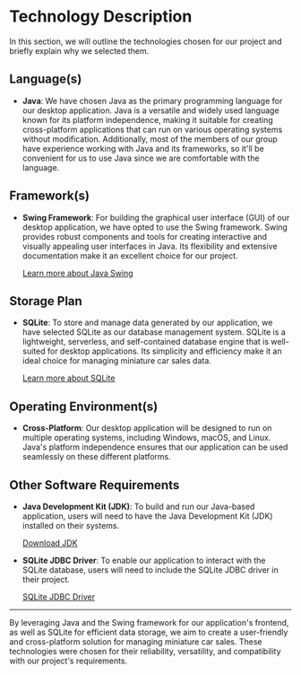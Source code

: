 # Technology Description

In this section, we will outline the technologies chosen for our project and briefly explain why we selected them.

## Language(s)

- **Java**: We have chosen Java as the primary programming language for our desktop application. Java is a versatile and widely used language known for its platform independence, making it suitable for creating cross-platform applications that can run on various operating systems without modification. Additionally, most of the members of our group have experience working with Java and its frameworks, so it'll be convenient for us to use Java since we are comfortable with the language.

## Framework(s)

- **Swing Framework**: For building the graphical user interface (GUI) of our desktop application, we have opted to use the Swing framework. Swing provides robust components and tools for creating interactive and visually appealing user interfaces in Java. Its flexibility and extensive documentation make it an excellent choice for our project.

  [Learn more about Java Swing](https://docs.oracle.com/javase/tutorial/uiswing/)

## Storage Plan

- **SQLite**: To store and manage data generated by our application, we have selected SQLite as our database management system. SQLite is a lightweight, serverless, and self-contained database engine that is well-suited for desktop applications. Its simplicity and efficiency make it an ideal choice for managing miniature car sales data.

  [Learn more about SQLite](https://www.sqlite.org/index.html)

## Operating Environment(s)

- **Cross-Platform**: Our desktop application will be designed to run on multiple operating systems, including Windows, macOS, and Linux. Java's platform independence ensures that our application can be used seamlessly on these different platforms.

## Other Software Requirements

- **Java Development Kit (JDK)**: To build and run our Java-based application, users will need to have the Java Development Kit (JDK) installed on their systems.

  [Download JDK](https://www.oracle.com/java/technologies/javase-downloads.html)

- **SQLite JDBC Driver**: To enable our application to interact with the SQLite database, users will need to include the SQLite JDBC driver in their project.

  [SQLite JDBC Driver](https://github.com/xerial/sqlite-jdbc)

---

By leveraging Java and the Swing framework for our application's frontend, as well as SQLite for efficient data storage, we aim to create a user-friendly and cross-platform solution for managing miniature car sales. These technologies were chosen for their reliability, versatility, and compatibility with our project's requirements.
